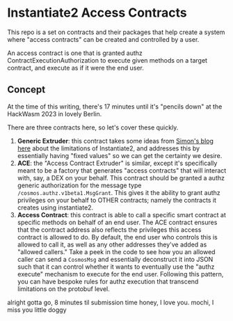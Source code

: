# Instantiate2 Access Contracts

This repo is a set on contracts and their packages that help create a system where "access contracts" can be created and controlled by a user.

An access contract is one that is granted authz ContractExecutionAuthorization to execute given methods on a target contract, and execute as if it were the end user.

## Concept

At the time of this writing, there's 17 minutes until it's "pencils down" at the HackWasm 2023 in lovely Berlin.

There are three contracts here, so let's cover these quickly.

1. **Generic Extruder**: this contract takes some ideas from [Simon's blog here](https://medium.com/cosmwasm/dev-note-3-limitations-of-instantiate2-and-how-to-deal-with-them-a3f946874230) about the limitations of Instantiate2, and addresses this by essentially having "fixed values" so we can get the certainty we desire.
2. **ACE**: the "Access Contract Extruder" is similar, except it's specifically meant to be a factory that generates "access contracts" that will interact with, say, a DEX on your behalf. This contract should be granted a authz generic authorization for the message type `/cosmos.authz.v1beta1.MsgGrant`. This gives it the ability to grant authz privileges on your behalf to OTHER contracts; namely the contracts it creates using instantiate2.
3. **Access Contract**: this contract is able to call a specific smart contract at specific methods on behalf of an end user. The ACE contract ensures that the contract address also reflects the privileges this access contract is allowed to do. By default, the end user who controls this is allowed to call it, as well as any other addresses they've added as "allowed callers." Take a peek in the code to see how you an allowed caller can send a `CosmosMsg` and essentially deconstruct it into JSON such that it can control whether it wants to eventually use the "authz execute" mechanism to execute for the end user. Following this pattern, you can have bespoke rules for authz execution that transcend limitations on the protobuf level.

alright gotta go, 8 minutes til submission time
honey, I love you. mochi, I miss you little doggy
